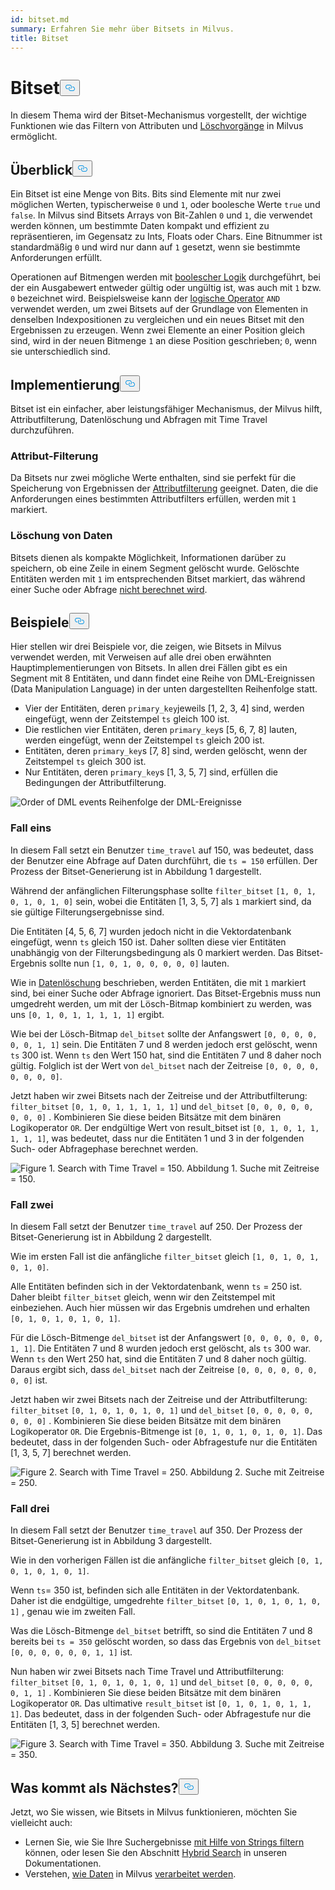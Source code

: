 ```yaml
---
id: bitset.md
summary: Erfahren Sie mehr über Bitsets in Milvus.
title: Bitset
---
```

<h1 id="Bitset" class="common-anchor-header">Bitset<button data-href="#Bitset" class="anchor-icon" translate="no">
      <svg translate="no"
        aria-hidden="true"
        focusable="false"
        height="20"
        version="1.1"
        viewBox="0 0 16 16"
        width="16"
      >
        <path
          fill="#0092E4"
          fill-rule="evenodd"
          d="M4 9h1v1H4c-1.5 0-3-1.69-3-3.5S2.55 3 4 3h4c1.45 0 3 1.69 3 3.5 0 1.41-.91 2.72-2 3.25V8.59c.58-.45 1-1.27 1-2.09C10 5.22 8.98 4 8 4H4c-.98 0-2 1.22-2 2.5S3 9 4 9zm9-3h-1v1h1c1 0 2 1.22 2 2.5S13.98 12 13 12H9c-.98 0-2-1.22-2-2.5 0-.83.42-1.64 1-2.09V6.25c-1.09.53-2 1.84-2 3.25C6 11.31 7.55 13 9 13h4c1.45 0 3-1.69 3-3.5S14.5 6 13 6z"
        ></path>
      </svg>
    </button></h1><p>In diesem Thema wird der Bitset-Mechanismus vorgestellt, der wichtige Funktionen wie das Filtern von Attributen und <a href="https://milvus.io/blog/2022-02-07-how-milvus-deletes-streaming-data-in-distributed-cluster.md">Löschvorgänge</a> in Milvus ermöglicht.</p>
<h2 id="Overview" class="common-anchor-header">Überblick<button data-href="#Overview" class="anchor-icon" translate="no">
      <svg translate="no"
        aria-hidden="true"
        focusable="false"
        height="20"
        version="1.1"
        viewBox="0 0 16 16"
        width="16"
      >
        <path
          fill="#0092E4"
          fill-rule="evenodd"
          d="M4 9h1v1H4c-1.5 0-3-1.69-3-3.5S2.55 3 4 3h4c1.45 0 3 1.69 3 3.5 0 1.41-.91 2.72-2 3.25V8.59c.58-.45 1-1.27 1-2.09C10 5.22 8.98 4 8 4H4c-.98 0-2 1.22-2 2.5S3 9 4 9zm9-3h-1v1h1c1 0 2 1.22 2 2.5S13.98 12 13 12H9c-.98 0-2-1.22-2-2.5 0-.83.42-1.64 1-2.09V6.25c-1.09.53-2 1.84-2 3.25C6 11.31 7.55 13 9 13h4c1.45 0 3-1.69 3-3.5S14.5 6 13 6z"
        ></path>
      </svg>
    </button></h2><p>Ein Bitset ist eine Menge von Bits. Bits sind Elemente mit nur zwei möglichen Werten, typischerweise <code translate="no">0</code> und <code translate="no">1</code>, oder boolesche Werte <code translate="no">true</code> und <code translate="no">false</code>. In Milvus sind Bitsets Arrays von Bit-Zahlen <code translate="no">0</code> und <code translate="no">1</code>, die verwendet werden können, um bestimmte Daten kompakt und effizient zu repräsentieren, im Gegensatz zu Ints, Floats oder Chars. Eine Bitnummer ist standardmäßig <code translate="no">0</code> und wird nur dann auf <code translate="no">1</code> gesetzt, wenn sie bestimmte Anforderungen erfüllt.</p>
<p>Operationen auf Bitmengen werden mit <a href="/docs/de/boolean.md">boolescher Logik</a> durchgeführt, bei der ein Ausgabewert entweder gültig oder ungültig ist, was auch mit <code translate="no">1</code> bzw. <code translate="no">0</code> bezeichnet wird. Beispielsweise kann der <a href="https://milvus.io/docs/v2.1.x/boolean.md#Logical-operators">logische Operator</a> <code translate="no">AND</code> verwendet werden, um zwei Bitsets auf der Grundlage von Elementen in denselben Indexpositionen zu vergleichen und ein neues Bitset mit den Ergebnissen zu erzeugen. Wenn zwei Elemente an einer Position gleich sind, wird in der neuen Bitmenge <code translate="no">1</code> an diese Position geschrieben; <code translate="no">0</code>, wenn sie unterschiedlich sind.</p>
<h2 id="Implementation" class="common-anchor-header">Implementierung<button data-href="#Implementation" class="anchor-icon" translate="no">
      <svg translate="no"
        aria-hidden="true"
        focusable="false"
        height="20"
        version="1.1"
        viewBox="0 0 16 16"
        width="16"
      >
        <path
          fill="#0092E4"
          fill-rule="evenodd"
          d="M4 9h1v1H4c-1.5 0-3-1.69-3-3.5S2.55 3 4 3h4c1.45 0 3 1.69 3 3.5 0 1.41-.91 2.72-2 3.25V8.59c.58-.45 1-1.27 1-2.09C10 5.22 8.98 4 8 4H4c-.98 0-2 1.22-2 2.5S3 9 4 9zm9-3h-1v1h1c1 0 2 1.22 2 2.5S13.98 12 13 12H9c-.98 0-2-1.22-2-2.5 0-.83.42-1.64 1-2.09V6.25c-1.09.53-2 1.84-2 3.25C6 11.31 7.55 13 9 13h4c1.45 0 3-1.69 3-3.5S14.5 6 13 6z"
        ></path>
      </svg>
    </button></h2><p>Bitset ist ein einfacher, aber leistungsfähiger Mechanismus, der Milvus hilft, Attributfilterung, Datenlöschung und Abfragen mit Time Travel durchzuführen.</p>
<h3 id="Attribute-filtering" class="common-anchor-header">Attribut-Filterung</h3><p>Da Bitsets nur zwei mögliche Werte enthalten, sind sie perfekt für die Speicherung von Ergebnissen der <a href="https://milvus.io/docs/v2.1.x/hybridsearch.md">Attributfilterung</a> geeignet. Daten, die die Anforderungen eines bestimmten Attributfilters erfüllen, werden mit <code translate="no">1</code> markiert.</p>
<h3 id="Data-deletion" class="common-anchor-header">Löschung von Daten</h3><p>Bitsets dienen als kompakte Möglichkeit, Informationen darüber zu speichern, ob eine Zeile in einem Segment gelöscht wurde. Gelöschte Entitäten werden mit <code translate="no">1</code> im entsprechenden Bitset markiert, das während einer Suche oder Abfrage <a href="https://milvus.io/blog/deleting-data-in-milvus.md">nicht berechnet wird</a>.</p>
<h2 id="Examples" class="common-anchor-header">Beispiele<button data-href="#Examples" class="anchor-icon" translate="no">
      <svg translate="no"
        aria-hidden="true"
        focusable="false"
        height="20"
        version="1.1"
        viewBox="0 0 16 16"
        width="16"
      >
        <path
          fill="#0092E4"
          fill-rule="evenodd"
          d="M4 9h1v1H4c-1.5 0-3-1.69-3-3.5S2.55 3 4 3h4c1.45 0 3 1.69 3 3.5 0 1.41-.91 2.72-2 3.25V8.59c.58-.45 1-1.27 1-2.09C10 5.22 8.98 4 8 4H4c-.98 0-2 1.22-2 2.5S3 9 4 9zm9-3h-1v1h1c1 0 2 1.22 2 2.5S13.98 12 13 12H9c-.98 0-2-1.22-2-2.5 0-.83.42-1.64 1-2.09V6.25c-1.09.53-2 1.84-2 3.25C6 11.31 7.55 13 9 13h4c1.45 0 3-1.69 3-3.5S14.5 6 13 6z"
        ></path>
      </svg>
    </button></h2><p>Hier stellen wir drei Beispiele vor, die zeigen, wie Bitsets in Milvus verwendet werden, mit Verweisen auf alle drei oben erwähnten Hauptimplementierungen von Bitsets. In allen drei Fällen gibt es ein Segment mit 8 Entitäten, und dann findet eine Reihe von DML-Ereignissen (Data Manipulation Language) in der unten dargestellten Reihenfolge statt.</p>
<ul>
<li>Vier der Entitäten, deren <code translate="no">primary_key</code>jeweils [1, 2, 3, 4] sind, werden eingefügt, wenn der Zeitstempel <code translate="no">ts</code> gleich 100 ist.</li>
<li>Die restlichen vier Entitäten, deren <code translate="no">primary_key</code>s [5, 6, 7, 8] lauten, werden eingefügt, wenn der Zeitstempel <code translate="no">ts</code> gleich 200 ist.</li>
<li>Entitäten, deren <code translate="no">primary_key</code>s [7, 8] sind, werden gelöscht, wenn der Zeitstempel <code translate="no">ts</code> gleich 300 ist.</li>
<li>Nur Entitäten, deren <code translate="no">primary_key</code>s [1, 3, 5, 7] sind, erfüllen die Bedingungen der Attributfilterung.</li>
</ul>
<p>
  
   <span class="img-wrapper"> <img translate="no" src="/docs/v2.4.x/assets/bitset_0.svg" alt="Order of DML events" class="doc-image" id="order-of-dml-events" />
   </span> <span class="img-wrapper"> <span>Reihenfolge der DML-Ereignisse</span> </span></p>
<h3 id="Case-one" class="common-anchor-header">Fall eins</h3><p>In diesem Fall setzt ein Benutzer <code translate="no">time_travel</code> auf 150, was bedeutet, dass der Benutzer eine Abfrage auf Daten durchführt, die <code translate="no">ts = 150</code> erfüllen. Der Prozess der Bitset-Generierung ist in Abbildung 1 dargestellt.</p>
<p>Während der anfänglichen Filterungsphase sollte <code translate="no">filter_bitset</code> <code translate="no">[1, 0, 1, 0, 1, 0, 1, 0]</code> sein, wobei die Entitäten [1, 3, 5, 7] als <code translate="no">1</code> markiert sind, da sie gültige Filterungsergebnisse sind.</p>
<p>Die Entitäten [4, 5, 6, 7] wurden jedoch nicht in die Vektordatenbank eingefügt, wenn <code translate="no">ts</code> gleich 150 ist. Daher sollten diese vier Entitäten unabhängig von der Filterungsbedingung als 0 markiert werden. Das Bitset-Ergebnis sollte nun <code translate="no">[1, 0, 1, 0, 0, 0, 0, 0]</code> lauten.</p>
<p>Wie in <a href="#data-deletion">Datenlöschung</a> beschrieben, werden Entitäten, die mit <code translate="no">1</code> markiert sind, bei einer Suche oder Abfrage ignoriert. Das Bitset-Ergebnis muss nun umgedreht werden, um mit der Lösch-Bitmap kombiniert zu werden, was uns <code translate="no">[0, 1, 0, 1, 1, 1, 1, 1]</code> ergibt.</p>
<p>Wie bei der Lösch-Bitmap <code translate="no">del_bitset</code> sollte der Anfangswert <code translate="no">[0, 0, 0, 0, 0, 0, 1, 1]</code> sein. Die Entitäten 7 und 8 werden jedoch erst gelöscht, wenn <code translate="no">ts</code> 300 ist. Wenn <code translate="no">ts</code> den Wert 150 hat, sind die Entitäten 7 und 8 daher noch gültig. Folglich ist der Wert von <code translate="no">del_bitset</code> nach der Zeitreise <code translate="no">[0, 0, 0, 0, 0, 0, 0, 0]</code>.</p>
<p>Jetzt haben wir zwei Bitsets nach der Zeitreise und der Attributfilterung: <code translate="no">filter_bitset</code> <code translate="no">[0, 1, 0, 1, 1, 1, 1, 1]</code> und <code translate="no">del_bitset</code> <code translate="no">[0, 0, 0, 0, 0, 0, 0, 0]</code> .  Kombinieren Sie diese beiden Bitsätze mit dem binären Logikoperator <code translate="no">OR</code>. Der endgültige Wert von result_bitset ist <code translate="no">[0, 1, 0, 1, 1, 1, 1, 1]</code>, was bedeutet, dass nur die Entitäten 1 und 3 in der folgenden Such- oder Abfragephase berechnet werden.</p>
<p>
 <span class="img-wrapper">
   <img translate="no" src="/docs/v2.4.x/assets/bitset_1.jpg" alt="Figure 1. Search with Time Travel = 150." class="doc-image" id="figure-1.-search-with-time-travel-=-150." />
   <span>Abbildung 1. Suche mit Zeitreise = 150</span>. </span></p>
<h3 id="Case-two" class="common-anchor-header">Fall zwei</h3><p>In diesem Fall setzt der Benutzer <code translate="no">time_travel</code> auf 250. Der Prozess der Bitset-Generierung ist in Abbildung 2 dargestellt.</p>
<p>Wie im ersten Fall ist die anfängliche <code translate="no">filter_bitset</code> gleich <code translate="no">[1, 0, 1, 0, 1, 0, 1, 0]</code>.</p>
<p>Alle Entitäten befinden sich in der Vektordatenbank, wenn <code translate="no">ts</code> = 250 ist. Daher bleibt <code translate="no">filter_bitset</code> gleich, wenn wir den Zeitstempel mit einbeziehen. Auch hier müssen wir das Ergebnis umdrehen und erhalten <code translate="no">[0, 1, 0, 1, 0, 1, 0, 1]</code>.</p>
<p>Für die Lösch-Bitmenge <code translate="no">del_bitset</code> ist der Anfangswert <code translate="no">[0, 0, 0, 0, 0, 0, 1, 1]</code>. Die Entitäten 7 und 8 wurden jedoch erst gelöscht, als <code translate="no">ts</code> 300 war. Wenn <code translate="no">ts</code> den Wert 250 hat, sind die Entitäten 7 und 8 daher noch gültig. Daraus ergibt sich, dass <code translate="no">del_bitset</code> nach der Zeitreise <code translate="no">[0, 0, 0, 0, 0, 0, 0, 0]</code> ist.</p>
<p>Jetzt haben wir zwei Bitsets nach der Zeitreise und der Attributfilterung: <code translate="no">filter_bitset</code> <code translate="no">[0, 1, 0, 1, 0, 1, 0, 1]</code> und <code translate="no">del_bitset</code> <code translate="no">[0, 0, 0, 0, 0, 0, 0, 0]</code> . Kombinieren Sie diese beiden Bitsätze mit dem binären Logikoperator <code translate="no">OR</code>. Die Ergebnis-Bitmenge ist <code translate="no">[0, 1, 0, 1, 0, 1, 0, 1]</code>. Das bedeutet, dass in der folgenden Such- oder Abfragestufe nur die Entitäten [1, 3, 5, 7] berechnet werden.</p>
<p>
 <span class="img-wrapper">
   <img translate="no" src="/docs/v2.4.x/assets/bitset_2.jpg" alt="Figure 2. Search with Time Travel = 250." class="doc-image" id="figure-2.-search-with-time-travel-=-250." />
   <span>Abbildung 2. Suche mit Zeitreise = 250</span>. </span></p>
<h3 id="Case-three" class="common-anchor-header">Fall drei</h3><p>In diesem Fall setzt der Benutzer <code translate="no">time_travel</code> auf 350. Der Prozess der Bitset-Generierung ist in Abbildung 3 dargestellt.</p>
<p>Wie in den vorherigen Fällen ist die anfängliche <code translate="no">filter_bitset</code> gleich <code translate="no">[0, 1, 0, 1, 0, 1, 0, 1]</code>.</p>
<p>Wenn <code translate="no">ts</code>= 350 ist, befinden sich alle Entitäten in der Vektordatenbank. Daher ist die endgültige, umgedrehte <code translate="no">filter_bitset</code> <code translate="no">[0, 1, 0, 1, 0, 1, 0, 1]</code> , genau wie im zweiten Fall.</p>
<p>Was die Lösch-Bitmenge <code translate="no">del_bitset</code> betrifft, so sind die Entitäten 7 und 8 bereits bei <code translate="no">ts = 350</code> gelöscht worden, so dass das Ergebnis von <code translate="no">del_bitset</code> <code translate="no">[0, 0, 0, 0, 0, 0, 1, 1]</code> ist.</p>
<p>Nun haben wir zwei Bitsets nach Time Travel und Attributfilterung: <code translate="no">filter_bitset</code> <code translate="no">[0, 1, 0, 1, 0, 1, 0, 1]</code> und <code translate="no">del_bitset</code> <code translate="no">[0, 0, 0, 0, 0, 0, 1, 1]</code> .  Kombinieren Sie diese beiden Bitsätze mit dem binären Logikoperator <code translate="no">OR</code>. Das ultimative <code translate="no">result_bitset</code> ist <code translate="no">[0, 1, 0, 1, 0, 1, 1, 1]</code>. Das bedeutet, dass in der folgenden Such- oder Abfragestufe nur die Entitäten [1, 3, 5] berechnet werden.</p>
<p>
 <span class="img-wrapper">
   <img translate="no" src="/docs/v2.4.x/assets/bitset_3.jpg" alt="Figure 3. Search with Time Travel = 350." class="doc-image" id="figure-3.-search-with-time-travel-=-350." />
   <span>Abbildung 3. Suche mit Zeitreise = 350</span>. </span></p>
<h2 id="Whats-next" class="common-anchor-header">Was kommt als Nächstes?<button data-href="#Whats-next" class="anchor-icon" translate="no">
      <svg translate="no"
        aria-hidden="true"
        focusable="false"
        height="20"
        version="1.1"
        viewBox="0 0 16 16"
        width="16"
      >
        <path
          fill="#0092E4"
          fill-rule="evenodd"
          d="M4 9h1v1H4c-1.5 0-3-1.69-3-3.5S2.55 3 4 3h4c1.45 0 3 1.69 3 3.5 0 1.41-.91 2.72-2 3.25V8.59c.58-.45 1-1.27 1-2.09C10 5.22 8.98 4 8 4H4c-.98 0-2 1.22-2 2.5S3 9 4 9zm9-3h-1v1h1c1 0 2 1.22 2 2.5S13.98 12 13 12H9c-.98 0-2-1.22-2-2.5 0-.83.42-1.64 1-2.09V6.25c-1.09.53-2 1.84-2 3.25C6 11.31 7.55 13 9 13h4c1.45 0 3-1.69 3-3.5S14.5 6 13 6z"
        ></path>
      </svg>
    </button></h2><p>Jetzt, wo Sie wissen, wie Bitsets in Milvus funktionieren, möchten Sie vielleicht auch:</p>
<ul>
<li>Lernen Sie, wie Sie Ihre Suchergebnisse <a href="https://milvus.io/blog/2022-08-08-How-to-use-string-data-to-empower-your-similarity-search-applications.md">mit Hilfe von Strings filtern</a> können, oder lesen Sie den Abschnitt <a href="https://milvus.io/docs/hybridsearch.md">Hybrid Search</a> in unseren Dokumentationen.</li>
<li>Verstehen, <a href="https://milvus.io/docs/v2.1.x/data_processing.md">wie Daten</a> in Milvus <a href="https://milvus.io/docs/v2.1.x/data_processing.md">verarbeitet werden</a>.</li>
</ul>
